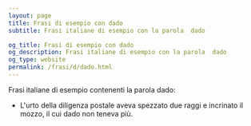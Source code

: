 ```yaml
---
layout: page
title: Frasi di esempio con dado 
subtitle: Frasi italiane di esempio con la parola  dado

og_title: Frasi di esempio con dado 
og_description: Frasi italiane di esempio con la parola  dado
og_type: website
permalink: /frasi/d/dado.html
---
```


Frasi italiane di esempio contenenti la parola dado:


- L'urto della diligenza postale aveva spezzato due raggi e incrinato il mozzo, il cui dado non teneva più.
